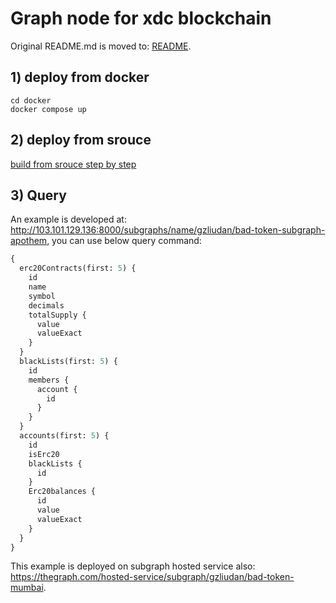 # Graph node for xdc blockchain

Original README.md is moved to: [README](./README.original.md).

## 1) deploy from docker

```shell
cd docker
docker compose up
```

## 2) deploy from srouce

[build from srouce step by step](./docs/deploy-from-source.md)

## 3) Query

An example is developed at: http://103.101.129.136:8000/subgraphs/name/gzliudan/bad-token-subgraph-apothem, you can use below query command:

```graphql
{
  erc20Contracts(first: 5) {
    id
    name
    symbol
    decimals
    totalSupply {
      value
      valueExact
    }
  }
  blackLists(first: 5) {
    id
    members {
      account {
        id
      }
    }
  }
  accounts(first: 5) {
    id
    isErc20
    blackLists {
      id
    }
    Erc20balances {
      id
      value
      valueExact
    }
  }
}
```

This example is deployed on subgraph hosted service also: https://thegraph.com/hosted-service/subgraph/gzliudan/bad-token-mumbai.
